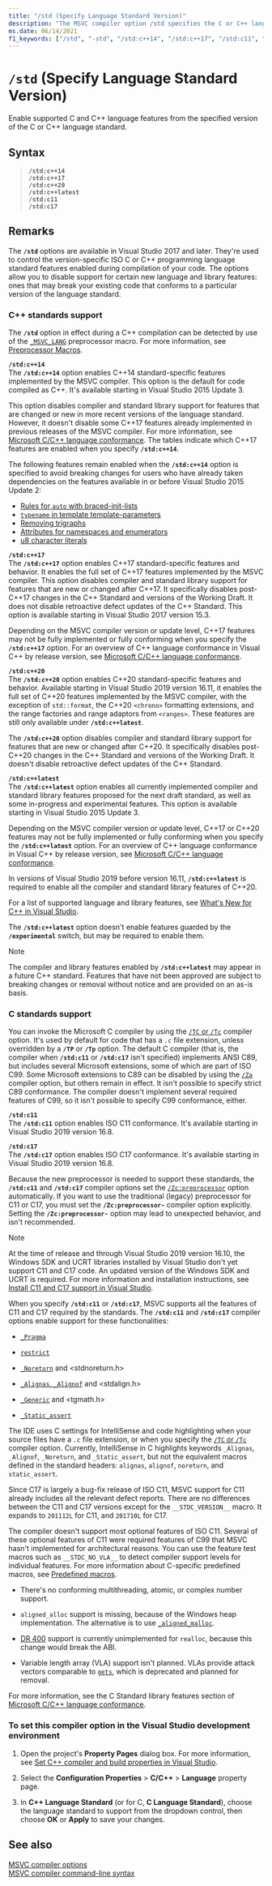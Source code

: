 ```yaml
---
title: "/std (Specify Language Standard Version)"
description: "The MSVC compiler option /std specifies the C or C++ language standard supported by the compiler."
ms.date: 06/14/2021
f1_keywords: ["/std", "-std", "/std:c++14", "/std:c++17", "/std:c11", "/std:c17", "VC.Project.VCCLCompilerTool.CppLanguageStandard"]
---
```

# `/std` (Specify Language Standard Version)

Enable supported C and C++ language features from the specified version of the C or C++ language standard.

## Syntax

> **`/std:c++14`**\
> **`/std:c++17`**\
> **`/std:c++20`**\
> **`/std:c++latest`**\
> **`/std:c11`**\
> **`/std:c17`**

## Remarks

The **`/std`** options are available in Visual Studio 2017 and later. They're used to control the version-specific ISO C or C++ programming language standard features enabled during compilation of your code. The options allow you to disable support for certain new language and library features: ones that may break your existing code that conforms to a particular version of the language standard.

### C++ standards support

The **`/std`** option in effect during a C++ compilation can be detected by use of the [`_MSVC_LANG`](../../preprocessor/predefined-macros.md) preprocessor macro. For more information, see [Preprocessor Macros](../../preprocessor/predefined-macros.md).

**`/std:c++14`**\
The **`/std:c++14`** option enables C++14 standard-specific features implemented by the MSVC compiler. This option is the default for code compiled as C++. It's available starting in Visual Studio 2015 Update 3.

This option disables compiler and standard library support for features that are changed or new in more recent versions of the language standard. However, it doesn't disable some C++17 features already implemented in previous releases of the MSVC compiler. For more information, see [Microsoft C/C++ language conformance](../../overview/visual-cpp-language-conformance.md). The tables indicate which C++17 features are enabled when you specify **`/std:c++14`**.

The following features remain enabled when the **`/std:c++14`** option is specified to avoid breaking changes for users who have already taken dependencies on the features available in or before Visual Studio 2015 Update 2:

- [Rules for `auto` with braced-init-lists](https://wg21.link/n3922)
- [`typename` in template template-parameters](https://wg21.link/n4051)
- [Removing trigraphs](https://wg21.link/n4086)
- [Attributes for namespaces and enumerators](https://wg21.link/n4266)
- [u8 character literals](https://wg21.link/n4267)

**`/std:c++17`**\
The **`/std:c++17`** option enables C++17 standard-specific features and behavior. It enables the full set of C++17 features implemented by the MSVC compiler. This option disables compiler and standard library support for features that are new or changed after C++17. It specifically disables post-C++17 changes in the C++ Standard and versions of the Working Draft. It does not disable retroactive defect updates of the C++ Standard. This option is available starting in Visual Studio 2017 version 15.3.

Depending on the MSVC compiler version or update level, C++17 features may not be fully implemented or fully conforming when you specify the **`/std:c++17`** option. For an overview of C++ language conformance in Visual C++ by release version, see [Microsoft C/C++ language conformance](../../overview/visual-cpp-language-conformance.md).

**`/std:c++20`**\
The **`/std:c++20`** option enables C++20 standard-specific features and behavior. Available starting in Visual Studio 2019 version 16.11, it enables the full set of C++20 features implemented by the MSVC compiler, with the exception of `std::format`, the C++20 `<chrono>` formatting extensions, and the range factories and range adaptors from `<ranges>`. These features are still only available under **`/std:c++latest`**.

The **`/std:c++20`** option disables compiler and standard library support for features that are new or changed after C++20. It specifically disables post-C++20 changes in the C++ Standard and versions of the Working Draft. It doesn't disable retroactive defect updates of the C++ Standard.

**`/std:c++latest`**\
The **`/std:c++latest`** option enables all currently implemented compiler and standard library features proposed for the next draft standard, as well as some in-progress and experimental features. This option is available starting in Visual Studio 2015 Update 3.

Depending on the MSVC compiler version or update level, C++17 or C++20 features may not be fully implemented or fully conforming when you specify the **`/std:c++latest`** option. For an overview of C++ language conformance in Visual C++ by release version, see [Microsoft C/C++ language conformance](../../overview/visual-cpp-language-conformance.md).

In versions of Visual Studio 2019 before version 16.11, **`/std:c++latest`** is required to enable all the compiler and standard library features of C++20.

For a list of supported language and library features, see [What's New for C++ in Visual Studio](../../overview/what-s-new-for-visual-cpp-in-visual-studio.md).

The **`/std:c++latest`** option doesn't enable features guarded by the **`/experimental`** switch, but may be required to enable them.

> [!NOTE]
> The compiler and library features enabled by **`/std:c++latest`** may appear in a future C++ standard. Features that have not been approved are subject to breaking changes or removal without notice and are provided on an as-is basis.

### C standards support

You can invoke the Microsoft C compiler by using the [`/TC` or `/Tc`](tc-tp-tc-tp-specify-source-file-type.md) compiler option. It's used by default for code that has a *`.c`* file extension, unless overridden by a **`/TP`** or **`/Tp`** option. The default C compiler (that is, the compiler when **`/std:c11`** or **`/std:c17`** isn't specified) implements ANSI C89, but includes several Microsoft extensions, some of which are part of ISO C99. Some Microsoft extensions to C89 can be disabled by using the [`/Za`](za-ze-disable-language-extensions.md) compiler option, but others remain in effect. It isn't possible to specify strict C89 conformance. The compiler doesn't implement several required features of C99, so it isn't possible to specify C99 conformance, either.

**`/std:c11`**\
The **`/std:c11`** option enables ISO C11 conformance. It's available starting in Visual Studio 2019 version 16.8.

**`/std:c17`**\
The **`/std:c17`** option enables ISO C17 conformance. It's available starting in Visual Studio 2019 version 16.8.

Because the new preprocessor is needed to support these standards, the **`/std:c11`** and **`/std:c17`** compiler options set the [`/Zc:preprocessor`](zc-preprocessor.md) option automatically. If you want to use the traditional (legacy) preprocessor for C11 or C17, you must set the **`/Zc:preprocessor-`** compiler option explicitly. Setting the **`/Zc:preprocessor-`** option may lead to unexpected behavior, and isn't recommended.

> [!NOTE]
> At the time of release and through Visual Studio 2019 version 16.10, the Windows SDK and UCRT libraries installed by Visual Studio don't yet support C11 and C17 code. An updated version of the Windows SDK and UCRT is required. For more information and installation instructions, see [Install C11 and C17 support in Visual Studio](../../overview/install-c17-support.md).

When you specify **`/std:c11`** or **`/std:c17`**, MSVC supports all the features of C11 and C17 required by the standards. The **`/std:c11`** and **`/std:c17`** compiler options enable support for these functionalities:

- [`_Pragma`](../../preprocessor/pragma-directives-and-the-pragma-keyword.md#the-pragma-preprocessing-operator)

- [`restrict`](../../c-language/type-qualifiers.md#restrict)

- [`_Noreturn`](../../c-language/noreturn.md) and \<stdnoreturn.h>

- [`_Alignas`, `_Alignof`](../../c-language/alignment-c.md) and \<stdalign.h>

- [`_Generic`](../../c-language/generic-selection.md) and \<tgmath.h>

- [`_Static_assert`](../../c-language/static-assert-c.md)

The IDE uses C settings for IntelliSense and code highlighting when your source files have a *`.c`* file extension, or when you specify the [`/TC` or `/Tc`](tc-tp-tc-tp-specify-source-file-type.md) compiler option. Currently, IntelliSense in C highlights keywords `_Alignas`, `_Alignof`, `_Noreturn`, and `_Static_assert`, but not the equivalent macros defined in the standard headers: `alignas`, `alignof`, `noreturn`, and `static_assert`.

Since C17 is largely a bug-fix release of ISO C11, MSVC support for C11 already includes all the relevant defect reports. There are no differences between the C11 and C17 versions except for the `__STDC_VERSION__` macro. It expands to `201112L` for C11, and `201710L` for C17.

The compiler doesn't support most optional features of ISO C11. Several of these optional features of C11 were required features of C99 that MSVC hasn't implemented for architectural reasons. You can use the feature test macros such as `__STDC_NO_VLA__` to detect compiler support levels for individual features. For more information about C-specific predefined macros, see [Predefined macros](../../preprocessor/predefined-macros.md).

- There's no conforming multithreading, atomic, or complex number support.

- `aligned_alloc` support is missing, because of the Windows heap implementation. The alternative is to use [`_aligned_malloc`](../../c-runtime-library/reference/aligned-malloc.md).

- [DR 400](http://www.open-std.org/jtc1/sc22/wg14/www/docs/summary.htm#dr_400) support is currently unimplemented for `realloc`, because this change would break the ABI.

- Variable length array (VLA) support isn't planned. VLAs provide attack vectors comparable to [`gets`](../../c-runtime-library/gets-getws.md), which is deprecated and planned for removal.

For more information, see the C Standard library features section of [Microsoft C/C++ language conformance](../../overview/visual-cpp-language-conformance.md).

### To set this compiler option in the Visual Studio development environment

1. Open the project's **Property Pages** dialog box. For more information, see [Set C++ compiler and build properties in Visual Studio](../working-with-project-properties.md).

1. Select the **Configuration Properties** > **C/C++** > **Language** property page.

1. In **C++ Language Standard** (or for C, **C Language Standard**), choose the language standard to support from the dropdown control, then choose **OK** or **Apply** to save your changes.

## See also

[MSVC compiler options](compiler-options.md)<br/>
[MSVC compiler command-line syntax](compiler-command-line-syntax.md)
